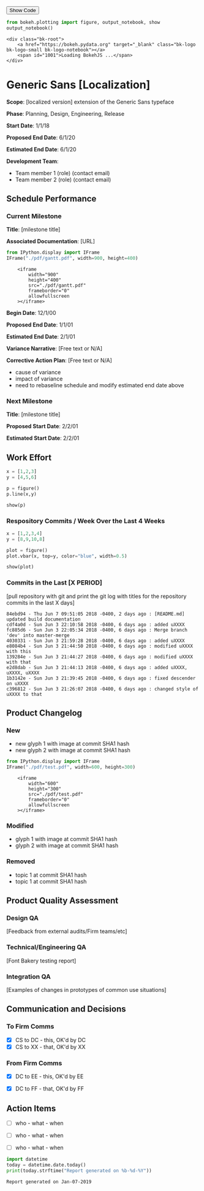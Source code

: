 <script>
  function code_toggle() {
    if (code_shown){
      $('div.input').hide('500');
      $('#toggleButton').val('Show Code')
    } else {
      $('div.input').show('500');
      $('#toggleButton').val('Hide Code')
    }
    code_shown = !code_shown
  }

  $( document ).ready(function(){
    code_shown=false;
    $('div.input').hide()
  });
</script>
<form action="javascript:code_toggle()">
  <input type="submit" id="toggleButton" value="Show Code">
</form>

```python
from bokeh.plotting import figure, output_notebook, show
output_notebook()
```



    <div class="bk-root">
        <a href="https://bokeh.pydata.org" target="_blank" class="bk-logo bk-logo-small bk-logo-notebook"></a>
        <span id="1001">Loading BokehJS ...</span>
    </div>




# Generic Sans [Localization]

**Scope**: [localized version] extension of the Generic Sans typeface

**Phase**: Planning, Design, Engineering, Release

**Start Date**: 1/1/18

**Proposed End Date**: 6/1/20

**Estimated End Date**: 6/1/20

**Development Team**:
  - Team member 1 (role) (contact email)
  - Team member 2 (role) (contact email)
  



## Schedule Performance

### Current Milestone

**Title**: [milestone title]

**Associated Documentation**: [URL]




```python
from IPython.display import IFrame
IFrame("./pdf/gantt.pdf", width=900, height=400)
```





        <iframe
            width="900"
            height="400"
            src="./pdf/gantt.pdf"
            frameborder="0"
            allowfullscreen
        ></iframe>
        



**Begin Date**: 12/1/00

**Proposed End Date**: 1/1/01

**Estimated End Date**: 2/1/01

**Variance Narrative**: [Free text or N/A]

**Corrective Action Plan**: [Free text or N/A]

- cause of variance
- impact of variance
- need to rebaseline schedule and modify estimated end date above


### Next Milestone

**Title**: [milestone title]

**Proposed Start Date**: 2/2/01

**Estimated Start Date**: 2/2/01

## Work Effort


```python
x = [1,2,3]
y = [4,5,6]

p = figure()
p.line(x,y)

show(p)
```








  <div class="bk-root" id="3ca06f75-9823-4cde-943d-c1114a94e47a" data-root-id="1002"></div>





### Respository Commits / Week Over the Last 4 Weeks


```python
x = [1,2,3,4]
y = [8,9,10,8]

plot = figure()
plot.vbar(x, top=y, color="blue", width=0.5)

show(plot)
```








  <div class="bk-root" id="44e5b0ef-7808-4fc3-89a1-a06ba0158df1" data-root-id="1464"></div>





### Commits in the Last [X PERIOD]


[pull repository with git and print the git log with titles for the repository commits in the last X days]


```
84ebd94 - Thu Jun 7 09:51:05 2018 -0400, 2 days ago : [README.md] updated build documentation
cdf4a0d - Sun Jun 3 22:10:58 2018 -0400, 6 days ago : added uXXXX
fc885d6 - Sun Jun 3 22:05:34 2018 -0400, 6 days ago : Merge branch 'dev' into master-merge
4030331 - Sun Jun 3 21:59:28 2018 -0400, 6 days ago : added uXXXX
e8084b4 - Sun Jun 3 21:44:50 2018 -0400, 6 days ago : modified uXXXX with this
139284e - Sun Jun 3 21:44:27 2018 -0400, 6 days ago : modified uXXXX with that
e2d8dab - Sun Jun 3 21:44:13 2018 -0400, 6 days ago : added uXXXX, uXXXX, uXXXX
1b3142e - Sun Jun 3 21:39:45 2018 -0400, 6 days ago : fixed descender on uXXXX
c396812 - Sun Jun 3 21:26:07 2018 -0400, 6 days ago : changed style of uXXXX to that

```

## Product Changelog

### New

- new glyph 1 with image at commit SHA1 hash
- new glyph 2 with image at commit SHA1 hash



```python
from IPython.display import IFrame
IFrame("./pdf/test.pdf", width=600, height=300)
```





        <iframe
            width="600"
            height="300"
            src="./pdf/test.pdf"
            frameborder="0"
            allowfullscreen
        ></iframe>
        



### Modified

- glyph 1 with image at commit SHA1 hash
- glyph 2 with image at commit SHA1 hash

### Removed

- topic 1 at commit SHA1 hash
- topic 1 at commit SHA1 hash


## Product Quality Assessment

### Design QA

[Feedback from external audits/Firm teams/etc]

### Technical/Engineering QA

[Font Bakery testing report]

### Integration QA

[Examples of changes in prototypes of common use situations]


## Communication and Decisions

### To Firm Comms

- [X] CS to DC - this, OK'd by DC
- [X] CS to XX - that, OK'd by XX

### From Firm Comms

- [X] DC to EE - this, OK'd by EE
- [X] DC to FF - that, OK'd by FF


## Action Items

- [ ] who - what - when
- [ ] who - what - when
- [ ] who - what - when


```python
import datetime
today = datetime.date.today()
print(today.strftime("Report generated on %b-%d-%Y"))
```

    Report generated on Jan-07-2019

